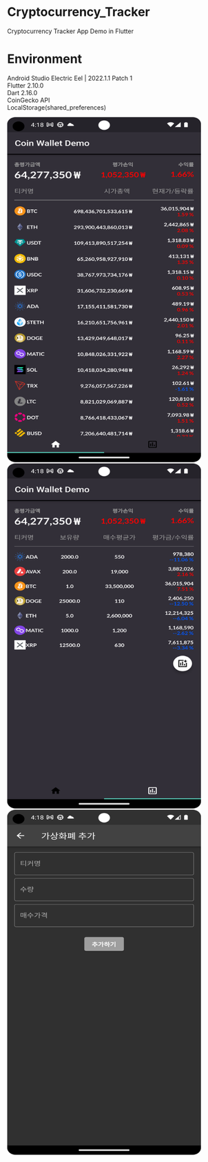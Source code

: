 # Cryptocurrency_Tracker
Cryptocurrency Tracker App Demo in Flutter <br>

# Environment
Android Studio Electric Eel | 2022.1.1 Patch 1 <br>
Flutter 2.10.0 <br>
Dart 2.16.0 <br>
CoinGecko API <br>
LocalStorage(shared_preferences) <br>

<p align="left"><img src="coin_wallet_01.png" width="450" height="800"/>
<img src="coin_wallet_02.png" width="450" height="800"/>
<img src="coin_wallet_03.png" width="450" height="800"/></p>




